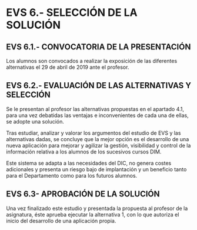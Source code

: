 # **EVS 6.- SELECCIÓN DE LA SOLUCIÓN**

## **EVS 6.1.- CONVOCATORIA DE LA PRESENTACIÓN**

Los alumnos son convocados a realizar la exposición de las diferentes alternativas el 29 de abril de 2019 ante el profesor.

## **EVS 6.2.- EVALUACIÓN DE LAS ALTERNATIVAS Y SELECCIÓN**

Se le presentan al profesor las alternativas propuestas en el apartado 4.1, para una vez debatidas las ventajas e inconvenientes de cada una de ellas, se adopte una solución.

Tras estudiar, analizar y valorar los argumentos del estudio de EVS y las alternativas dadas, se concluye que la mejor opción es el desarrollo de una nueva aplicación para mejorar y agilizar la gestión, visibilidad y control de la información relativa a los alumnos de los sucesivos cursos DIM.

Este sistema se adapta a las necesidades del DIC, no genera costes adicionales y presenta un riesgo bajo de implantación y un beneficio tanto para el Departamento como para los futuros alumnos.

## **EVS 6.3- APROBACIÓN DE LA SOLUCIÓN**

Una vez finalizado este estudio y presentada la propuesta al profesor de la asignatura, éste aprueba ejecutar la alternativa 1, con lo que autoriza el inicio del desarrollo de una aplicación propia.